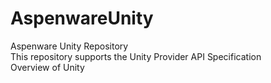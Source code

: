 # AspenwareUnity
Aspenware Unity Repository <br />
This repository supports the Unity Provider API Specification <br />
Overview of Unity
